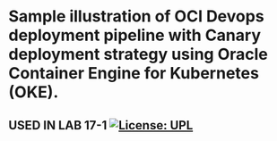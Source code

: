 # Sample illustration of OCI Devops deployment pipeline with Canary deployment strategy using Oracle Container Engine for Kubernetes (OKE).

USED IN LAB 17-1
[![License: UPL](https://img.shields.io/badge/license-UPL-green)](https://img.shields.io/badge/license-UPL-green)
------------
